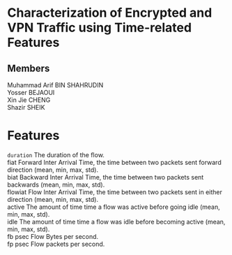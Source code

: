 # Characterization of Encrypted and VPN Traffic using Time-related Features


## Members 
Muhammad Arif BIN SHAHRUDIN  
Yosser BEJAOUI  
Xin Jie CHENG  
Shazir SHEIK  


# Features 
```duration``` The duration of the flow.  
fiat Forward Inter Arrival Time, the time between two packets sent forward direction (mean, min, max, std).  
biat Backward Inter Arrival Time, the time between two packets sent backwards (mean, min, max, std).  
flowiat Flow Inter Arrival Time, the time between two packets sent in either direction (mean, min, max, std).  
active The amount of time time a flow was active before going idle (mean, min, max, std).  
idle The amount of time time a flow was idle before becoming active (mean, min, max, std).  
fb psec Flow Bytes per second.  
fp psec Flow packets per second.  
